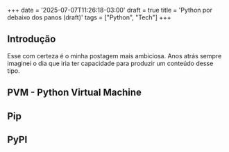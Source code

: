 +++
date = '2025-07-07T11:26:18-03:00'
draft = true
title = 'Python por debaixo dos panos (draft)'
tags = ["Python", "Tech"]
+++

## Introdução

Esse com certeza é o minha postagem mais ambiciosa. Anos atrás sempre imaginei o dia que iria ter capacidade para produzir um conteúdo desse tipo.

## PVM - Python Virtual Machine

## Pip

## PyPI
